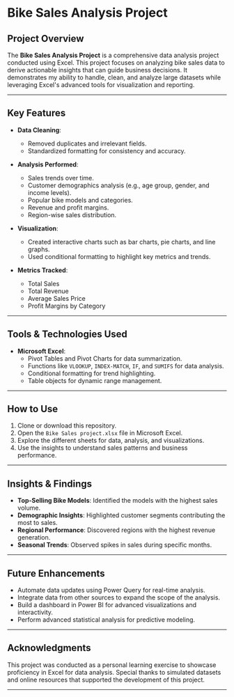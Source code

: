 # Bike Sales Analysis Project

## Project Overview

The **Bike Sales Analysis Project** is a comprehensive data analysis project conducted using Excel. This project focuses on analyzing bike sales data to derive actionable insights that can guide business decisions. It demonstrates my ability to handle, clean, and analyze large datasets while leveraging Excel's advanced tools for visualization and reporting.

---

## Key Features

- **Data Cleaning**:
  - Removed duplicates and irrelevant fields.
  - Standardized formatting for consistency and accuracy.

- **Analysis Performed**:
  - Sales trends over time.
  - Customer demographics analysis (e.g., age group, gender, and income levels).
  - Popular bike models and categories.
  - Revenue and profit margins.
  - Region-wise sales distribution.

- **Visualization**:
  - Created interactive charts such as bar charts, pie charts, and line graphs.
  - Used conditional formatting to highlight key metrics and trends.

- **Metrics Tracked**:
  - Total Sales
  - Total Revenue
  - Average Sales Price
  - Profit Margins by Category

---

## Tools & Technologies Used

- **Microsoft Excel**:
  - Pivot Tables and Pivot Charts for data summarization.
  - Functions like `VLOOKUP`, `INDEX-MATCH`, `IF`, and `SUMIFS` for data analysis.
  - Conditional formatting for trend highlighting.
  - Table objects for dynamic range management.

---

## How to Use

1. Clone or download this repository.
2. Open the `Bike Sales project.xlsx` file in Microsoft Excel.
3. Explore the different sheets for data, analysis, and visualizations.
4. Use the insights to understand sales patterns and business performance.

---

## Insights & Findings

- **Top-Selling Bike Models**: Identified the models with the highest sales volume.
- **Demographic Insights**: Highlighted customer segments contributing the most to sales.
- **Regional Performance**: Discovered regions with the highest revenue generation.
- **Seasonal Trends**: Observed spikes in sales during specific months.

---

## Future Enhancements

- Automate data updates using Power Query for real-time analysis.
- Integrate data from other sources to expand the scope of the analysis.
- Build a dashboard in Power BI for advanced visualizations and interactivity.
- Perform advanced statistical analysis for predictive modeling.

---

## Acknowledgments

This project was conducted as a personal learning exercise to showcase proficiency in Excel for data analysis. Special thanks to simulated datasets and online resources that supported the development of this project.

---
